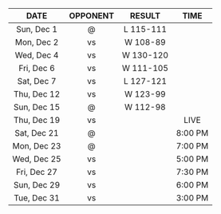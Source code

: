 |    DATE     |          OPPONENT          |  RESULT   |  TIME   |
|:-----------:|:--------------------------:|:---------:|:-------:|
| Sun, Dec 1  |   @ [](/r/clevelandcavs)   | L 115-111 |         |
| Mon, Dec 2  |       vs [](/r/heat)       | W 108-89  |         |
| Wed, Dec 4  |  vs [](/r/detroitpistons)  | W 130-120 |         |
| Fri, Dec 6  |     vs [](/r/mkebucks)     | W 111-105 |         |
| Sat, Dec 7  | vs [](/r/memphisgrizzlies) | L 127-121 |         |
| Thu, Dec 12 |  vs [](/r/detroitpistons)  | W 123-99  |         |
| Sun, Dec 15 | @ [](/r/washingtonwizards) | W 112-98  |         |
| Thu, Dec 19 |   vs [](/r/chicagobulls)   |           |  LIVE   |
| Sat, Dec 21 |   @ [](/r/chicagobulls)    |           | 8:00 PM |
| Mon, Dec 23 |   @ [](/r/orlandomagic)    |           | 7:00 PM |
| Wed, Dec 25 |      vs [](/r/sixers)      |           | 5:00 PM |
| Fri, Dec 27 |      vs [](/r/pacers)      |           | 7:30 PM |
| Sun, Dec 29 |      vs [](/r/pacers)      |           | 6:00 PM |
| Tue, Dec 31 |  vs [](/r/torontoraptors)  |           | 3:00 PM |